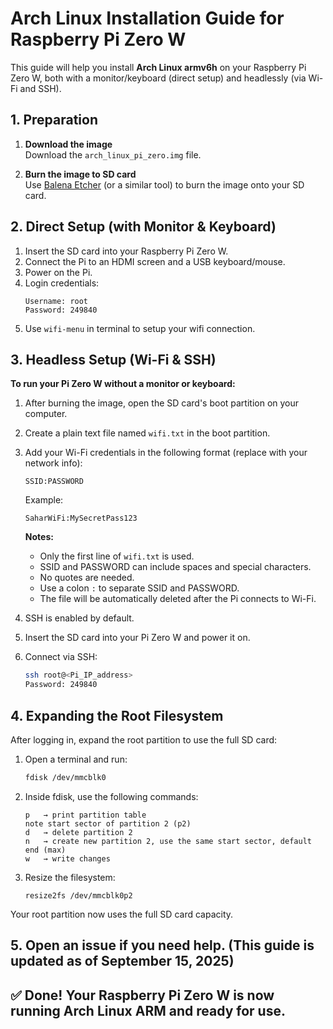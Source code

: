 # Arch Linux Installation Guide for Raspberry Pi Zero W

This guide will help you install **Arch Linux armv6h** on your Raspberry Pi Zero W, both with a monitor/keyboard (direct setup) and headlessly (via Wi-Fi and SSH).

## 1. Preparation

1. **Download the image**  
   Download the `arch_linux_pi_zero.img` file.

2. **Burn the image to SD card**  
   Use [Balena Etcher](https://www.balena.io/etcher/) (or a similar tool) to burn the image onto your SD card.

## 2. Direct Setup (with Monitor & Keyboard)
1. Insert the SD card into your Raspberry Pi Zero W.
2. Connect the Pi to an HDMI screen and a USB keyboard/mouse.
3. Power on the Pi.
4. Login credentials:
   ```
   Username: root
   Password: 249840
   ```
5. Use `wifi-menu` in terminal to setup your wifi connection.

## 3. Headless Setup (Wi-Fi & SSH)

**To run your Pi Zero W without a monitor or keyboard:**

1. After burning the image, open the SD card's boot partition on your computer.
2. Create a plain text file named `wifi.txt` in the boot partition.
3. Add your Wi-Fi credentials in the following format (replace with your network info):
   ```
   SSID:PASSWORD
   ```
   Example:
   ```
   SaharWiFi:MySecretPass123
   ```
   **Notes:**
   - Only the first line of `wifi.txt` is used.
   - SSID and PASSWORD can include spaces and special characters.
   - No quotes are needed.
   - Use a colon `:` to separate SSID and PASSWORD.
   - The file will be automatically deleted after the Pi connects to Wi-Fi.

4. SSH is enabled by default.
5. Insert the SD card into your Pi Zero W and power it on.
6. Connect via SSH:
   ```bash
   ssh root@<Pi_IP_address>
   Password: 249840
   ```
   
## 4. Expanding the Root Filesystem
After logging in, expand the root partition to use the full SD card:
1. Open a terminal and run:
   ```bash
   fdisk /dev/mmcblk0
   ```
2. Inside fdisk, use the following commands:
   ```
   p   → print partition table
   note start sector of partition 2 (p2)
   d   → delete partition 2
   n   → create new partition 2, use the same start sector, default end (max)
   w   → write changes
   ```
3. Resize the filesystem:
   ```
   resize2fs /dev/mmcblk0p2
   ```
Your root partition now uses the full SD card capacity.

## 5. Open an issue if you need help. (This guide is updated as of September 15, 2025)

## ✅ Done! Your Raspberry Pi Zero W is now running Arch Linux ARM and ready for use.
